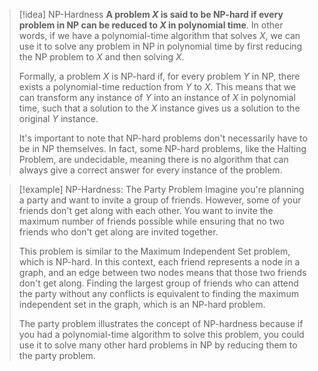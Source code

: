 
> [!idea] NP-Hardness
> **A problem $X$ is said to be NP-hard if every problem in NP can be reduced to $X$ in polynomial time**. In other words, if we have a polynomial-time algorithm that solves $X$, we can use it to solve any problem in NP in polynomial time by first reducing the NP problem to $X$ and then solving $X$.
>
> Formally, a problem $X$ is NP-hard if, for every problem $Y$ in NP, there exists a polynomial-time reduction from $Y$ to $X$. This means that we can transform any instance of $Y$ into an instance of $X$ in polynomial time, such that a solution to the $X$ instance gives us a solution to the original $Y$ instance.
>
> It's important to note that NP-hard problems don't necessarily have to be in NP themselves. In fact, some NP-hard problems, like the Halting Problem, are undecidable, meaning there is no algorithm that can always give a correct answer for every instance of the problem.

> [!example] NP-Hardness: The Party Problem
> Imagine you're planning a party and want to invite a group of friends. However, some of your friends don't get along with each other. You want to invite the maximum number of friends possible while ensuring that no two friends who don't get along are invited together.
>
> This problem is similar to the Maximum Independent Set problem, which is NP-hard. In this context, each friend represents a node in a graph, and an edge between two nodes means that those two friends don't get along. Finding the largest group of friends who can attend the party without any conflicts is equivalent to finding the maximum independent set in the graph, which is an NP-hard problem.
>
> The party problem illustrates the concept of NP-hardness because if you had a polynomial-time algorithm to solve this problem, you could use it to solve many other hard problems in NP by reducing them to the party problem.

